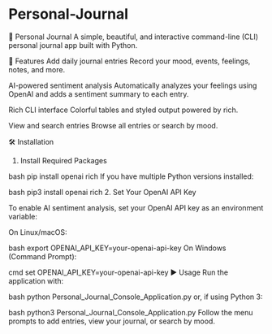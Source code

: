 # Personal-Journal
📝 Personal Journal
A simple, beautiful, and interactive command-line (CLI) personal journal app built with Python.

🚀 Features
Add daily journal entries
Record your mood, events, feelings, notes, and more.

AI-powered sentiment analysis
Automatically analyzes your feelings using OpenAI and adds a sentiment summary to each entry.

Rich CLI interface
Colorful tables and styled output powered by rich.

View and search entries
Browse all entries or search by mood.

🛠️ Installation
1. Install Required Packages

bash
pip install openai rich
If you have multiple Python versions installed:

bash
pip3 install openai rich
2. Set Your OpenAI API Key

To enable AI sentiment analysis, set your OpenAI API key as an environment variable:

On Linux/macOS:

bash
export OPENAI_API_KEY=your-openai-api-key
On Windows (Command Prompt):

cmd
set OPENAI_API_KEY=your-openai-api-key
▶️ Usage
Run the application with:

bash
python Personal_Journal_Console_Application.py
or, if using Python 3:

bash
python3 Personal_Journal_Console_Application.py
Follow the menu prompts to add entries, view your journal, or search by mood.
